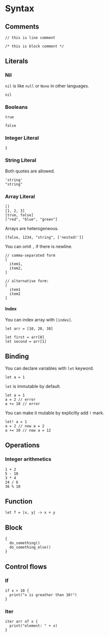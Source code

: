 # Syntax

## Comments

```dyn
// this is line comment
```

```dyn
/* this is block comment */
```

## Literals

### Nil

`nil` is like `null` or `None` in other languages.

```dyn
nil
```

### Booleans

```dyn
true
```

```dyn
false
```

### Integer Literal

```dyn
1
```

### String Literal

Both quotes are allowed.

```dyn
'string'
"string"
```

### Array Literal

```dyn
[]
[1, 2, 3]
[true, false]
["red", "blue", "green"]
```

Arrays are heterogeneous.

```dyn
[false, 1234, "string", ['nested!']]
```

You can omit `,` if there is newline.

```dyn
// comma-separated form
[
  item1,
  item2,
]

// alternative form:
[
  item1
  item2
]
```

#### Index

You can index array with `[index]`.

```dyn
let arr = [10, 20, 30]

let first = arr[0]
let second = arr[1]
```

## Binding

You can declare variables with `let` keyword.

```dyn
let a = 1
```

`let` is immutable by default.

```dyn
let a = 1
a = 2 // error
a += 10 // error
```

You can make it mutable by explicitly add `!` mark.

```dyn
let! a = 1
a = 2 // now a = 2
a += 10 // now a = 12
```

## Operations

### Integer arithmetics

```dyn
1 + 2
5 - 10
3 * 4
24 / 6
36 % 10
```

## Function

```
let f = |x, y| -> x + y
```

## Block

```dyn
{
  do_something()
  do_something_else()
}
```

## Control flows

### If

```dyn
if x > 10 {
  print("x is greather than 10!")
}
```

### Iter

```dyn
iter arr of x {
  print("element: " + x)
}
```
